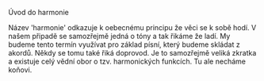 Úvod do harmonie  
  
Název 'harmonie' odkazuje k oebecnému principu že věci se k sobě hodí. V našem připadě se samozřejmě jedná o tóny a tak řikáme že ladí. My budeme tento termín využívat pro základ písní, který budeme skládat z akordů. Někdy se tomu také řiká doprovod. Je to samozřejmě veliká zkratka a existuje celý vědní obor o tzv. harmonických funkcích. Tu ale necháme koňovi. 

